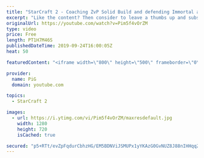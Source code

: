 ```yaml
---
title: "StarCraft 2 - Coaching ZvP Solid Build and defending Immortal attacks - coaching D3"
excerpt: "Like the content? Then consider to leave a thumbs up and subscribe! ;)    If you wish to support me please consider supporting my patreon: [https://www.patreon.com/PiGSC2](https://www.patreon.com/PiGSC2)    ### Videos don’t appear in your feed and you want to get notified about new uploads? Press the"
originalUrl: https://youtube.com/watch?v=Pim5f4vOrZM
type: video
price: Free
length: PT1H7M46S
publishedDateTime: 2019-09-24T16:00:05Z
heat: 50

featuredContent: "<iframe width=\"800\" height=\"500\" frameborder=\"0\" src=\"https://www.youtube.com/embed/Pim5f4vOrZM\" allow=\"accelerometer; autoplay; encrypted-media; gyroscope; picture-in-picture\" allowfullscreen></iframe>"

provider:
  name: PiG
  domain: youtube.com

topics:
  - StarCraft 2

images:
  - url: https://i.ytimg.com/vi/Pim5f4vOrZM/maxresdefault.jpg
    width: 1280
    height: 720
    isCached: true

secured: "p5+RTt/evZpFqdurCbhzHG/EM5BDNViJSMUPx1yYKAzG0GvNUZ8J88nIHHqqZoALgMKTWijXfPwaS+nr7PqwGO4h8SeKa+T1j012CxA1y1Kr2iyxqbIZyJmWSiOIsfk5xU2r0GJBdzGy4c3rINEqMrdR1UEwZyZmy/zTADaNRg6vhzy0cuQItw0oHW9LZe78bV5e4E/gKOvnMmFNuhOAUkDJrYeWfvg4BI/C364Ghz3aWI1Y8oFr6mWOskbIQ5CNPRfspSG2xhKHtMz9gX0E+TJeZNmZrr8B2PwaGbKkaBhasBZYFnaL2mp+OctR61NOvANZpknZASOupX8MI3qbC25nYR8TQKVPeHF8gF1uqweCwdfoTR49lowHGqudorx4suktf8Z7ZiS1fLk9pJWsO6mmNm6QlsMnPQa7jH6PRao=;BZTBQscYeOO5dO2Dqy0aAw=="
---
```


